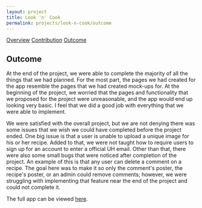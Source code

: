 ```yaml
---
layout: project
title: Look 'n' Cook
permalink: projects/look-n-cook/outcome
---
```


<div class="ui three item menu">
  <a href="/projects/look-n-cook/overview" class="item">Overview</a>
  <a href="/projects/look-n-cook/contribution" class="item">Contribution</a>
  <a href="/projects/look-n-cook/outcome" class="active item">Outcome</a>
</div>

<h2>Outcome</h2>
<p>
At the end of the project, we were able to complete the majority of all the things that we had planned. For the most part, the pages we had created for the app resemble the pages that we had created mock-ups for. At the beginning of the project, we worried that the pages and functionality that we proposed for the project were unreasonable, and the app would end up looking very basic. I feel that we did a good job with everything that we were able to implement.
</p>
<p>
We were satisfied with the overall project, but we are not denying there was some issues that we wish we could have completed before the project ended. One big issue is that a user is unable to upload a unique image for his or her recipe. Added to that, we were not taught how to require users to sign up for an account to enter a official UH email. Other than that, there were also some small bugs that were noticed after completion of the project. An example of this is that any user can delete a comment on a recipe. The goal here was to make it so only the comment's poster, the recipe's poster, or an admin could remove comments; however, we were struggling with implementing that feature near the end of the project and could not complete it.
</p>
<p>
The full app can be viewed <a href="http://look-n-cook.meteorapp.com/#/">here</a>.
</p>